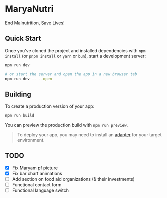 # MaryaNutri

End Malnutrition, Save Lives!

## Quick Start

Once you've cloned the project and installed dependencies with `npm install` (or `pnpm install` or `yarn` or `bun`), start a development server:

```bash
npm run dev

# or start the server and open the app in a new browser tab
npm run dev -- --open
```

## Building

To create a production version of your app:

```bash
npm run build
```

You can preview the production build with `npm run preview`.

> To deploy your app, you may need to install an [adapter](https://svelte.dev/docs/kit/adapters) for your target environment.

## TODO
- [x] Fix Maryam pf picture
- [x] Fix bar chart animations
- [ ] Add section on food aid organizations (& their investments)
- [ ] Functional contact form
- [ ] Functional language switch